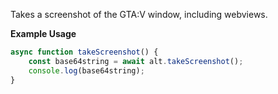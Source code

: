 Takes a screenshot of the GTA:V window, including webviews.

**Example Usage**

```js
async function takeScreenshot() {
    const base64string = await alt.takeScreenshot();
    console.log(base64string);
}
```
